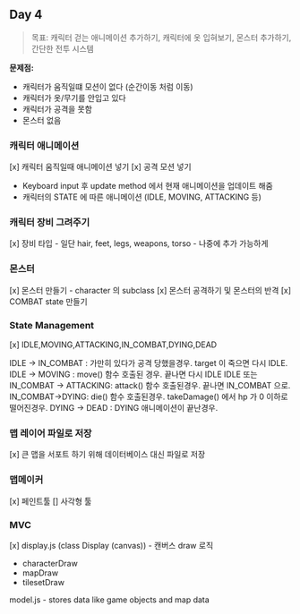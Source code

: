 ## Day 4
> 목표: 캐릭터 걷는 애니메이션 추가하기, 캐릭터에 옷 입혀보기, 몬스터 추가하기, 간단한 전투 시스템

**문제점:**
- 캐릭터가 움직일떄 모션이 없다 (순간이동 처럼 이동)
- 캐릭터가 옷/무기를 안입고 있다
- 캐릭터가 공격을 못함
- 몬스터 없음

### 캐릭터 애니메이션
[x] 캐릭터 움직일때 애니메이션 넣기
[x] 공격 모션 넣기
- Keyboard input 후 update method 에서 현재 애니메이션을 업데이트 해줌
- 캐릭터의 STATE 에 따른 애니메이션 (IDLE, MOVING, ATTACKING 등)

### 캐릭터 장비 그려주기
[x] 장비 타입 - 일단 hair, feet, legs, weapons, torso - 나중에 추가 가능하게

### 몬스터
[x] 몬스터 만들기 - character 의 subclass
[x] 몬스터 공격하기 및 몬스터의 반격
[x] COMBAT state 만들기

### State Management
[x] IDLE,MOVING,ATTACKING,IN_COMBAT,DYING,DEAD

IDLE -> IN_COMBAT : 가만히 있다가 공격 당했을경우. target 이 죽으면 다시 IDLE.
IDLE -> MOVING : move() 함수 호출된 경우. 끝나면 다시 IDLE
IDLE 또는 IN_COMBAT -> ATTACKING: attack() 함수 호출된경우. 끝나면 IN_COMBAT 으로.
IN_COMBAT->DYING: die() 함수 호출된경우. takeDamage() 에서 hp 가 0 이하로 떨어진경우. 
DYING -> DEAD : DYING 애니메이션이 끝난경우.

### 맵 레이어 파일로 저장
[x] 큰 맵을 서포트 하기 위해 데이터베이스 대신 파일로 저장

### 맵메이커
[x] 페인트툴
[] 사각형 툴

### MVC
[x] display.js (class Display (canvas)) - 캔버스 draw 로직
- characterDraw
- mapDraw
- tilesetDraw

model.js - stores data like game objects and map data